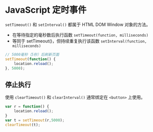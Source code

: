 # JavaScript 定时事件

`setTimeout()` 和 `setInterval()` 都属于 HTML DOM Window 对象的方法。

- 在等待指定的毫秒数后执行函数 `setTimeout(function, milliseconds)`
- 等同于 setTimeout()，但持续重复执行该函数 `setInterval(function, milliseconds)`

```js
// 5000毫秒（5秒）后刷新页面
setTimeout(function() {
    location.reload();
}, 5000);
```

## 停止执行

使用 `clearTimeout()` 和 `clearInterval()`
通常绑定在 `<button>` 上使用。

```js
var r = function() {
    location.reload();
}
var t = setTimeout(r,5000);
clearTimeout(t);
```
